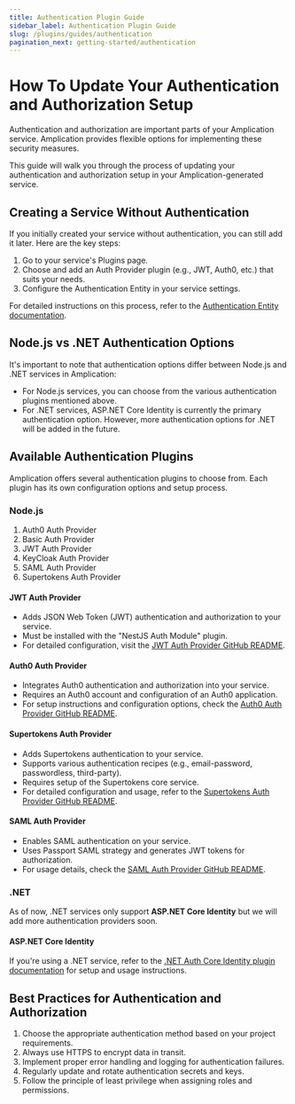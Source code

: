 ```yaml
---
title: Authentication Plugin Guide
sidebar_label: Authentication Plugin Guide
slug: /plugins/guides/authentication
pagination_next: getting-started/authentication
---
```


# How To Update Your Authentication and Authorization Setup

Authentication and authorization are important parts of your Amplication service. Amplication provides flexible options for implementing these security measures.

This guide will walk you through the process of updating your authentication and authorization setup in your Amplication-generated service.

## Creating a Service Without Authentication

If you initially created your service without authentication, you can still add it later. Here are the key steps:

1. Go to your service's Plugins page.
2. Choose and add an Auth Provider plugin (e.g., JWT, Auth0, etc.) that suits your needs.
3. Configure the Authentication Entity in your service settings.

For detailed instructions on this process, refer to the [Authentication Entity documentation](https://docs.amplication.com/user-entity).

## Node.js vs .NET Authentication Options

It's important to note that authentication options differ between Node.js and .NET services in Amplication:

- For Node.js services, you can choose from the various authentication plugins mentioned above.
- For .NET services, ASP.NET Core Identity is currently the primary authentication option. However, more authentication options for .NET will be added in the future.

## Available Authentication Plugins

Amplication offers several authentication plugins to choose from. Each plugin has its own configuration options and setup process. 

### Node.js

1. Auth0 Auth Provider
2. Basic Auth Provider
4. JWT Auth Provider
5. KeyCloak Auth Provider
6. SAML Auth Provider
7. Supertokens Auth Provider

#### JWT Auth Provider

- Adds JSON Web Token (JWT) authentication and authorization to your service.
- Must be installed with the "NestJS Auth Module" plugin.
- For detailed configuration, visit the [JWT Auth Provider GitHub README](https://github.com/amplication/plugins/tree/master/plugins/auth-jwt).

#### Auth0 Auth Provider

- Integrates Auth0 authentication and authorization into your service.
- Requires an Auth0 account and configuration of an Auth0 application.
- For setup instructions and configuration options, check the [Auth0 Auth Provider GitHub README](https://github.com/amplication/plugins/tree/master/plugins/auth-auth0).

#### Supertokens Auth Provider

- Adds Supertokens authentication to your service.
- Supports various authentication recipes (e.g., email-password, passwordless, third-party).
- Requires setup of the Supertokens core service.
- For detailed configuration and usage, refer to the [Supertokens Auth Provider GitHub README](https://github.com/amplication/plugins/tree/master/plugins/auth-supertokens).

#### SAML Auth Provider

- Enables SAML authentication on your service.
- Uses Passport SAML strategy and generates JWT tokens for authorization.
- For usage details, check the [SAML Auth Provider GitHub README](https://github.com/amplication/plugins/tree/master/plugins/auth-saml).

### .NET 

As of now, .NET services only support **ASP.NET Core Identity** but we will add more authentication providers soon.

#### ASP.NET Core Identity

If you're using a .NET service, refer to the [.NET Auth Core Identity plugin documentation](https://github.com/amplication/plugins/tree/master/plugins/dotnet-auth-core-identity) for setup and usage instructions.

## Best Practices for Authentication and Authorization

1. Choose the appropriate authentication method based on your project requirements.
2. Always use HTTPS to encrypt data in transit.
3. Implement proper error handling and logging for authentication failures.
4. Regularly update and rotate authentication secrets and keys.
5. Follow the principle of least privilege when assigning roles and permissions.
